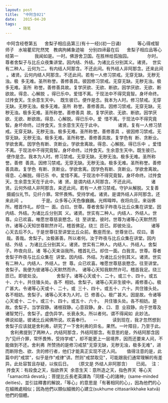 ```yaml
---
layout: post
title:  "中阿含021"
date:   2015-04-20
tags:
      - 随笔
---
```



 中阿含经卷第五
   
 舍梨子相应品第三(有十一经)(初一日诵)
   
 　　等心得戒智师子　水喻瞿尼陀然梵　教病拘絺象迹喻　分别四谛最在后
   
 舍梨子相应品等心经第一
   
 　　我闻如是。一时。佛游舍卫国。在胜林给孤独园。
   
 　　尔时。尊者舍梨子与比丘众夜集讲堂。因内结、外结。为诸比丘分别其义。诸贤。
 世实有二种人。云何为二。有内结人阿那含。不还此间。有外结人非阿那含。还来此间
 。诸贤。云何内结人阿那含。不还此间。若有一人修习禁戒。无穿无缺。无秽无浊。极
 多无难。圣所称誉。善修善具。彼因修习禁戒。无穿无缺。无秽无浊。极多无难。圣所
 称誉。善修善具故。复学厌欲、无欲、断欲。因学厌欲、无欲、断欲故。得息、心解脱
 。得已乐中。爱惜不离。于现法中不得究竟智。身坏命终。过抟食天。生余意生天中。
 既生彼已。便作是念。我本为人时。修习禁戒。无穿无缺。无秽无浊。极多无难。圣所
 称誉。善修善具。因修习禁戒。无穿无缺。无秽无浊。极多无难。圣所称誉。善修善具
 故。复学厌欲、无欲、断欲。因学厌欲、无欲、断欲故。得息、心解脱。得已乐中。爱
 惜不离。于现法中不得究竟智。身坏命终。过抟食天。生余意生天在于此中。
   
 　　诸贤。复有一人修习禁戒。无穿无缺。无秽无浊。极多无难。圣所称誉。善修善具
 。彼因修习禁戒。无穿无缺。无秽无浊。极多无难。圣所称誉。善修善具故。复学色有
 断、贪断业。学欲舍离。因学色有断、贪断业。学欲舍离故。得息、心解脱。得已乐中
 。爱惜不离。于现法中不得究竟智。身坏命终。过抟食天。生余意生天中。既生彼已。
 便作是念。我本为人时。修习禁戒。无穿无缺。无秽无浊。极多无难。圣所称誉。善修
 善具。因修习禁戒。无穿无缺。无秽无浊。极多无难。圣所称誉。善修善具故。复学色
 有断、贪断业。学欲舍离。因学色有断、贪断业。学欲舍离故。得息、心解脱。得已乐
 中。爱惜不离。于现法中不得究竟智。身坏命终。过抟食天。生余意生天在于此中。诸
 贤。是谓内结人阿那含。不还此间。
   
 　　诸贤。云何外结人非阿那含。来还此间。若有一人修习禁戒。守护从解脱。又复善
 摄威仪礼节。见纤介罪。常怀畏怖。受持学戒。诸贤。是谓外结人非阿那含。还来此间
 。
   
 　　于是。众多等心天色像巍巍。光辉暐晔。夜将向旦。来诣佛所。稽首作礼。却住一
 面。白曰。世尊。尊者舍梨子昨夜与比丘众集在讲堂。因内结、外结。为诸比丘分别其
 义。诸贤。世实有二种人。内结人、外结人。世尊。众已欢喜。唯愿世尊慈哀愍念。往
 至讲堂。彼时。世尊为诸等心天默然而许。诸等心天知世尊默然许可。稽首佛足。绕三
 匝已。即彼处没。
   
 　　诸等心天去后不久。于是世尊往至讲堂比丘众前。敷座而坐。世尊坐已。叹曰。善
 哉。善哉。舍梨子。汝极甚善。所以者何。汝于昨夜与比丘众集在讲堂。因内结、外结
 。为诸比丘分别其义。诸贤。世实有二种人。内结人、外结人。舍梨子。昨夜向旦。诸
 等心天来诣我所。稽首礼已。却住一面。白我言。世尊。尊者舍梨子昨夜与比丘众集在
 讲堂。因内结、外结。为诸比丘分别其义。诸贤。世实有二种人。内结人、外结人。世
 尊。众已欢喜。唯愿世尊慈哀愍念。往至讲堂。舍梨子。我便为彼诸等心天默然而许。
 诸等心天知我默然许可。稽首我足。绕三匝已。即彼处没。
   
 　　舍梨子。诸等心天或十、二十。或三十、四十。或五十、六十。共住锥头处。各不
 相妨。舍梨子。诸等心天非生彼中。甫修善心。极广甚大。令诸等心天或十、二十。或
 三十、四十。或五十、六十。共住锥头处。各不相妨。舍梨子。诸等心天本为人时。已
 修善心。极广甚大。因是故。令诸等心天或十、二十。或三十、四十。或五十、六十。
 共住锥头处。各不相妨。是故。舍梨子。当学寂静。诸根寂静。心意寂静。身、口、意
 业寂静。向于世尊及诸智梵行。舍梨子。虚伪异学。长衰永失。所以者何。谓不得闻如
 此妙法。
   
 　　佛说如是。彼诸比丘闻佛所说。欢喜奉行。  
 \--
  
  
   
 读到现在，我才忽然想到舍梨子应该就是舍利弗，研究了一下舍利弗的异名，果然。一叶障目，乃至于此。
  
 舍利弗提到了两种人，内结阿那含，外结阿那含。有意思的是，外结阿那含因为"见纤介罪，常怀畏怖，受持学戒"，却不能更上一层境界，因而还要来人间，不能做到不还。舍利弗
 所赞扬的是修习戒禁"无穿无缺，无秽无浊，极多无难"，进而断除色、欲、贪的修行者，他们才能真正实现不还人间。
   
 值得注意的是，此篇中的"戒禁"，似乎是作"戒律"讲。然则"戒禁取见"，可能跟我们通常理解的有差异。此处容暂且存疑，以俟后日。
   （原文是 外结人非阿那含）
  
 已阅。
 注：
 抟食天：有段食之天，指欲界天
 余意生天：意所造之天，指色界天
 等心天「samacittā
devatā」：菩提比丘長老英譯為「同樣-心的諸神」(same-minded
deities)，並引註釋書的解說，「等心」的意思是「有著相同的心」，因為他們的心在細微處相似；因為他們以類似細微的心建立(sukhume
cittasarikkhake katvā)他們的個體。
   
  

